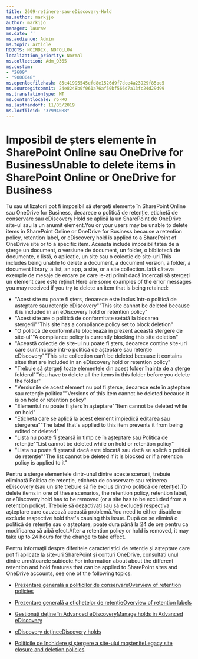 ```yaml
---
title: 2609-reținere-sau-eDiscovery-Hold
ms.author: markjjo
author: markjjo
manager: lauraw
ms.date: ''
ms.audience: Admin
ms.topic: article
ROBOTS: NOINDEX, NOFOLLOW
localization_priority: Normal
ms.collection: Adm_O365
ms.custom:
- "2609"
- "9000048"
ms.openlocfilehash: 85c41995545efd8e1526d9f7dce4a23929f85be5
ms.sourcegitcommit: 24e8248b0f061a76af50bf566d7a13fc24d29d99
ms.translationtype: MT
ms.contentlocale: ro-RO
ms.lasthandoff: 11/05/2019
ms.locfileid: "37994088"
---
```

# <a name="unable-to-delete-items-in-sharepoint-online-or-onedrive-for-business"></a><span data-ttu-id="7d17a-102">Imposibil de șters elemente în SharePoint Online sau OneDrive for Business</span><span class="sxs-lookup"><span data-stu-id="7d17a-102">Unable to delete items in SharePoint Online or OneDrive for Business</span></span>

<span data-ttu-id="7d17a-103">Tu sau utilizatorii pot fi imposibil să ștergeți elemente în SharePoint Online sau OneDrive for Business, deoarece o politică de retenție, etichetă de conservare sau eDiscovery Hold se aplică la un SharePoint de OneDrive site-ul sau la un anumit element.</span><span class="sxs-lookup"><span data-stu-id="7d17a-103">You or your users may be unable to delete items in SharePoint Online or OneDrive for Business because a retention policy, retention label, or eDiscovery hold is applied to a SharePoint of OneDrive site or to a specific item.</span></span> <span data-ttu-id="7d17a-104">Aceasta include imposibilitatea de a șterge un document, o versiune de document, un folder, o bibliotecă de documente, o listă, o aplicație, un site sau o colecție de site-uri.</span><span class="sxs-lookup"><span data-stu-id="7d17a-104">This includes being unable to delete a document, a document version, a folder, a document library, a list, an app, a site, or a site collection.</span></span> <span data-ttu-id="7d17a-105">Iată câteva exemple de mesaje de eroare pe care le-ați primit dacă încercați să ștergeți un element care este reținut:</span><span class="sxs-lookup"><span data-stu-id="7d17a-105">Here are some examples of the error messages you may received if you try to delete an item that is being retained:</span></span>

- <span data-ttu-id="7d17a-106">"Acest site nu poate fi șters, deoarece este inclus într-o politică de așteptare sau retenție eDiscovery"</span><span class="sxs-lookup"><span data-stu-id="7d17a-106">"This site cannot be deleted because it is included in an eDiscovery hold or retention policy"</span></span>
- <span data-ttu-id="7d17a-107">"Acest site are o politică de conformitate setată la blocarea ștergerii"</span><span class="sxs-lookup"><span data-stu-id="7d17a-107">"This site has a compliance policy set to block deletion"</span></span>
- <span data-ttu-id="7d17a-108">"O politică de conformitate blochează în prezent această ștergere de site-ul"</span><span class="sxs-lookup"><span data-stu-id="7d17a-108">"A compliance policy is currently blocking this site deletion"</span></span>
- <span data-ttu-id="7d17a-109">"Această colecție de site-ul nu poate fi șters, deoarece conține site-uri care sunt incluse într-o politică de așteptare sau retenție eDiscovery"</span><span class="sxs-lookup"><span data-stu-id="7d17a-109">"This site collection can’t be deleted because it contains sites that are included in an eDiscovery hold or retention policy"</span></span>
- <span data-ttu-id="7d17a-110">"Trebuie să ștergeți toate elementele din acest folder înainte de a șterge folderul"</span><span class="sxs-lookup"><span data-stu-id="7d17a-110">"You have to delete all the items in this folder before you delete the folder"</span></span>
- <span data-ttu-id="7d17a-111">"Versiunile de acest element nu pot fi șterse, deoarece este în așteptare sau retenție politica"</span><span class="sxs-lookup"><span data-stu-id="7d17a-111">"Versions of this item cannot be deleted because it is on hold or retention policy"</span></span>
- <span data-ttu-id="7d17a-112">"Elementul nu poate fi șters în așteptare"</span><span class="sxs-lookup"><span data-stu-id="7d17a-112">"Item cannot be deleted while on hold"</span></span>
- <span data-ttu-id="7d17a-113">"Eticheta care se aplică la acest element împiedică editarea sau ștergerea"</span><span class="sxs-lookup"><span data-stu-id="7d17a-113">"The label that's applied to this item prevents it from being edited or deleted"</span></span>
- <span data-ttu-id="7d17a-114">"Lista nu poate fi ștearsă în timp ce în așteptare sau Politica de retenție"</span><span class="sxs-lookup"><span data-stu-id="7d17a-114">"List cannot be deleted while on hold or retention policy"</span></span>
- <span data-ttu-id="7d17a-115">"Lista nu poate fi ștearsă dacă este blocată sau dacă se aplică o politică de retenție"</span><span class="sxs-lookup"><span data-stu-id="7d17a-115">"The list cannot be deleted if it is blocked or if a retention policy is applied to it"</span></span>

<span data-ttu-id="7d17a-116">Pentru a șterge elementele dintr-unul dintre aceste scenarii, trebuie eliminată Politica de retenție, eticheta de conservare sau reținerea eDiscovery (sau un site trebuie să fie exclus dintr-o politică de retenție).</span><span class="sxs-lookup"><span data-stu-id="7d17a-116">To delete items in one of these scenarios, the retention policy, retention label, or eDiscovery hold has to be removed (or a site has to be excluded from a retention policy).</span></span> <span data-ttu-id="7d17a-117">Trebuie să dezactivați sau să excludeți respectiva așteptare care cauzează această problemă.</span><span class="sxs-lookup"><span data-stu-id="7d17a-117">You need to either disable or exclude respective hold that's causing this issue.</span></span> <span data-ttu-id="7d17a-118">După ce se elimină o politică de retenție sau o așteptare, poate dura până la 24 de ore pentru ca modificarea să aibă efect.</span><span class="sxs-lookup"><span data-stu-id="7d17a-118">After a retention policy or hold is removed, it may take up to 24 hours for the change to take effect.</span></span> 

<span data-ttu-id="7d17a-119">Pentru informații despre diferitele caracteristici de retenție și așteptare care pot fi aplicate la site-uri SharePoint și conturi OneDrive, consultați unul dintre următoarele subiecte.</span><span class="sxs-lookup"><span data-stu-id="7d17a-119">For information about about the different retention and hold features that can be applied to SharePoint sites and OneDrive accounts, see one of the following topics.</span></span>

- [<span data-ttu-id="7d17a-120">Prezentare generală a politicilor de conservare</span><span class="sxs-lookup"><span data-stu-id="7d17a-120">Overview of retention policies</span></span>](https://docs.microsoft.com/microsoft-365/compliance/retention-policies)

- [<span data-ttu-id="7d17a-121">Prezentare generală a etichetelor de retenție</span><span class="sxs-lookup"><span data-stu-id="7d17a-121">Overview of retention labels</span></span>](https://docs.microsoft.com/microsoft-365/compliance/labels)

- [<span data-ttu-id="7d17a-122">Gestionați deține în Advanced eDiscovery</span><span class="sxs-lookup"><span data-stu-id="7d17a-122">Manage holds in Advanced eDiscovery</span></span>](https://docs.microsoft.com/microsoft-365/compliance/managing-holds)

- [<span data-ttu-id="7d17a-123">eDiscovery deține</span><span class="sxs-lookup"><span data-stu-id="7d17a-123">eDiscovery holds</span></span>](https://docs.microsoft.com/microsoft-365/compliance/ediscovery-cases#step-4-place-content-locations-on-hold)

- [<span data-ttu-id="7d17a-124">Politicile de închidere și ștergere a site-ului moștenite</span><span class="sxs-lookup"><span data-stu-id="7d17a-124">Legacy site closure and deletion policies</span></span>](https://support.office.com/article/Use-policies-for-site-closure-and-deletion-A8280D82-27FD-48C5-9ADF-8A5431208BA5)
